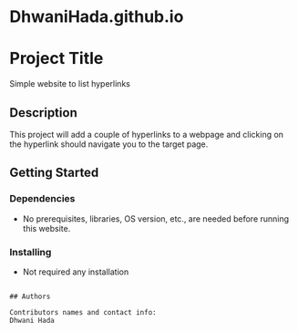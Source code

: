 # DhwaniHada.github.io
# Project Title

Simple website to list hyperlinks

## Description

This project will add a couple of hyperlinks to a webpage and clicking on the hyperlink should navigate you to the target page. 

## Getting Started

### Dependencies

* No prerequisites, libraries, OS version, etc., are needed before running this website.


### Installing

* Not required any installation

```

## Authors

Contributors names and contact info:
Dhwani Hada
